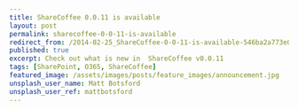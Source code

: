```yaml
---
title: ShareCoffee 0.0.11 is available
layout: post
permalink: sharecoffee-0-0-11-is-available
redirect_from: /2014-02-25_ShareCoffee-0-0-11-is-available-546ba2a773e0
published: true
excerpt: Check out what is new in  ShareCoffee v0.0.11
tags: [SharePoint, O365, ShareCoffee]
featured_image: /assets/images/posts/feature_images/announcement.jpg
unsplash_user_name: Matt Botsford
unsplash_user_ref: mattbotsford
---
```

